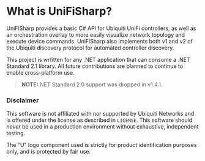 # What is UniFiSharp?
UniFiSharp provides a basic C# API for Ubiquiti UniFi controllers, as well as an orchestration overlay to more easily visualize network topology and execute device commands. UniFiSharp also implements both v1 and v2 of the Ubiquiti discovery protocol for automated controller discovery.

This project is wrfitten for any .NET application that can consume a .NET Standard 2.1 library. All future contributions are planned to continue to enable cross-platform use.

> **NOTE:** NET Standard 2.0 support was dropped in v1.4.1.

### Disclaimer
This software is not affiliated with nor supported by Ubiquiti Networks and is offered under the license as described in `LICENSE`. This software should *never* be used in a production environment without exhaustive, independent testing.

The "U" logo component used is strictly for product identification purposes only, and is protected by fair use.
